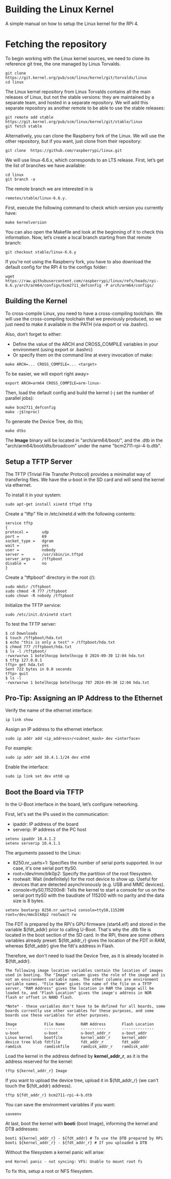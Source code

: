 # Building the Linux Kernel

A simple manual on how to setup the Linux kernel for the RPi 4.

# Fetching the repository

To begin working with the Linux kernel sources, we need to clone its reference git tree, the one managed by Linus Torvalds.

```
git clone https://git.kernel.org/pub/scm/linux/kernel/git/torvalds/linux
cd linux
```

The Linux kernel repository from Linus Torvalds contains all the main releases of Linux, but not the stable versions: they are maintained by a separate team, and hosted in a separate repository. We will add this separate repository as another remote to be able to use the stable releases:

```
git remote add stable https://git.kernel.org/pub/scm/linux/kernel/git/stable/linux
git fetch stable
```

Alternatively, you can clone the Raspberry fork of the Linux. We will use the other repository, but if you want, just clone from their repository:

```
git clone  https://github.com/raspberrypi/linux.git
```

We will use linux-6.6.x, which corresponds to an LTS release. First, let’s get the list of branches we have available:

```
cd linux
git branch -a
```

The remote branch we are interested in is

```
remotes/stable/linux-6.6.y.
```

First, execute the following command to check which version you currently have:

```
make kernelversion
```

You can also open the Makefile and look at the beginning of it to check this information. Now, let’s create a local branch starting from that remote branch:

```
git checkout stable/linux-6.6.y
```

If you're not using the Raspberry fork, you have to also download the default config for the RPi 4 to the configs folder:

```
wget https://raw.githubusercontent.com/raspberrypi/linux/refs/heads/rpi-6.6.y/arch/arm64/configs/bcm2711_defconfig -P arch/arm64/configs/
```

## Building the Kernel

To cross-compile Linux, you need to have a cross-compiling toolchain. We will use the cross-compiling toolchain that we previously produced, so we just need to make it available in the PATH (via export or via .bashrc).

Also, don’t forget to either:
- Define the value of the ARCH and CROSS_COMPILE variables in your environment (using export or .bashrc)
- Or specify them on the command line at every invocation of make:

```
make ARCH=... CROSS_COMPILE=... <target>
```

To be easier, we will export right away>

```
export ARCH=arm64 CROSS_COMPILE=arm-linux-
```

Then, load the default config and build the kernel (-j set the number of parallel jobs):

```
make bcm2711_defconfig
make -j$(nproc)
```

To generate the Device Tree, do this;

```
make dtbs
```

The **Image** binary will be located in "arch/arm64/boot/", and the .dtb in the "arch/arm64/boot/dts/broadcom" under the name "bcm2711-rpi-4-b.dtb".

## Setup a TFTP Server

The TFTP (Trivial File Transfer Protocol) provides a minimalist way of transfering files. We have the u-boot in the SD card and will send the kernel via ethernet.

To install it in your system:

```
sudo apt-get install xinetd tftpd tftp
```

Create a "tftp" file in /etc/xinetd.d with the following contents:

```
service tftp
{
protocol =      udp
port =          69
socket_type =   dgram
wait =          yes
user =          nobody
server =        /usr/sbin/in.tftpd
server_args =   /tftpboot
disable =       no
}
```

Create a "tftpboot" directory in the root (/):

```
sudo mkdir /tftpboot
sudo chmod -R 777 /tftpboot
sudo chown -R nobody /tftpboot
```

Initialize the TFTP service:

```
sudo /etc/init.d/xinetd start
```

To test the TFTP server:

```
$ cd Downloads
$ touch /tftpboot/hda.txt
$ echo "this is only a test" > /tftpboot/hda.txt
$ chmod 777 /tftpboot/hda.txt
$ ls -l /tftpboot/
-rwxrwxrwx 1 botelhocpp botelhocpp 0 2024-09-30 12:04 hda.txt
$ tftp 127.0.0.1
tftp> get hda.txt
Sent 722 bytes in 0.0 seconds
tftp> quit
$ ls -l
-rwxrwxrwx 1 botelhocpp botelhocpp 707 2024-09-30 12:04 hda.txt
```

## Pro-Tip: Assigning an IP Address to the Ethernet

Verify the name of the ethernet interface:

```
ip link show
```

Assign an IP address to the ethernet interface:

```
sudo ip addr add <ip_address>/<subnet_mask> dev <interface>
```

For example:

```
sudo ip addr add 10.4.1.1/24 dev eth0
```

Enable the interface: 

```
sudo ip link set dev eth0 up
```

## Boot the Board via TFTP

In the U-Boot interface in the board, let’s configure networking.

First, let's set the IPs used in the communication:

- ipaddr: IP address of the board
- serverip: IP address of the PC host

```
setenv ipaddr 10.4.1.2
setenv serverip 10.4.1.1
```

The arguments passed to the Linux:

- 8250.nr_uarts=1: Specifies the number of serial ports supported. In our case, it's one serial port ttyS0.
- root=/dev/mmcblk0p2: Specify the partition of the root filesystem.
- rootwait: Wait (indefinitely) for the root device to show up. Useful for devices that are detected asynchronously (e.g. USB and MMC devices).
- console=ttyS0,115200n8: Tells the kernel to start a console for us on the serial port ttyS0 with the baudrate of 115200 with no parity and the data size is 8 bytes.

```
setenv bootargs 8250.nr_uarts=1 console=ttyS0,115200 root=/dev/mmcblk0p2 rootwait rw
```

The FDT is prepared by the RPi's GPU firmware (start4.elf) and stored in the variable \${fdt_addr} prior to calling U-Boot. That's why the .dtb file is located in the boot section of the SD card. In the RPi, there are some others variables already preset: \${fdt_addr_r} gives the location of the FDT in RAM, whereas \${fdt_addr} give the fdt's address in Flash.

Therefore, we don't need to load the Device Tree, as it is already located in \${fdt_addr}.

```
The following image location variables contain the location of images
used in booting. The "Image" column gives the role of the image and is
not an environment variable name. The other columns are environment
variable names. "File Name" gives the name of the file on a TFTP
server, "RAM Address" gives the location in RAM the image will be
loaded to, and "Flash Location" gives the image's address in NOR
flash or offset in NAND flash.

*Note* - these variables don't have to be defined for all boards, some
boards currently use other variables for these purposes, and some
boards use these variables for other purposes.

Image            File Name       RAM Address       Flash Location
-----            ---------       -----------       --------------
u-boot           u-boot          u-boot_addr_r     u-boot_addr
Linux kernel     bootfile        kernel_addr_r     kernel_addr
device tree blob fdtfile         fdt_addr_r        fdt_addr
ramdisk          ramdiskfile     ramdisk_addr_r    ramdisk_addr
```

Load the kernel in the address defined by **kernel_addr_r**, as it is the address reserved for the kernel:

```
tftp ${kernel_addr_r} Image
```

If you want to upload the device tree, upload it in \${fdt_addr_r} (we can't touch the \${fdt_addr} address).

```
tftp ${fdt_addr_r} bcm2711-rpi-4-b.dtb
```

You can save the environment variables if you want: 

```
saveenv
```

At last, boot the kernel with **booti** (boot Image), informing the kernel and DTB addresses:

```
booti ${kernel_addr_r} - ${fdt_addr} # To use the DTB prepared by RPi
booti ${kernel_addr_r} - ${fdt_addr_r} # If you uploaded a DTB
```

Without the filesystem a kernel panic will arise:

```
end Kernel panic - not syncing: VFS: Unable to mount root fs
```

To fix this, setup a root or NFS filesystem. 
